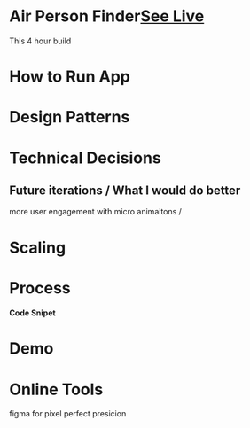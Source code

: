 # Air Person Finder[See Live](https://unachoza.github.io/Air-Person-Finder/)

This 4 hour build

# How to Run App

# Design Patterns

# Technical Decisions

## Future iterations / What I would do better

more user engagement with micro animaitons /

# Scaling

# Process

#### Code Snipet

# Demo

# Online Tools

figma for pixel perfect presicion
